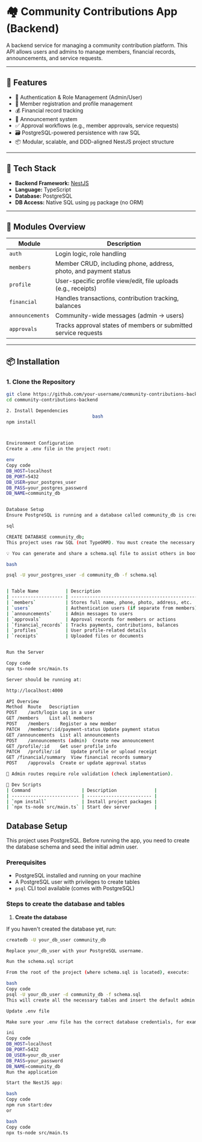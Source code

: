 # 🏘️ Community Contributions App (Backend)

A backend service for managing a community contribution platform. This API allows users and admins to manage members, financial records, announcements, and service requests.

---

## 🚀 Features

- 🔐 Authentication & Role Management (Admin/User)
- 👥 Member registration and profile management
- 💰 Financial record tracking
- 📢 Announcement system
- ✅ Approval workflows (e.g., member approvals, service requests)
- 🗃️ PostgreSQL-powered persistence with raw SQL
- 📦 Modular, scalable, and DDD-aligned NestJS project structure

---

## 🧰 Tech Stack

- **Backend Framework:** [NestJS](https://nestjs.com/)
- **Language:** TypeScript
- **Database:** PostgreSQL
- **DB Access:** Native SQL using `pg` package (no ORM)

---

## 📁 Modules Overview

| Module          | Description                                                      |
| --------------- | ---------------------------------------------------------------- |
| `auth`          | Login logic, role handling                                       |
| `members`       | Member CRUD, including phone, address, photo, and payment status |
| `profile`       | User-specific profile view/edit, file uploads (e.g., receipts)   |
| `financial`     | Handles transactions, contribution tracking, balances            |
| `announcements` | Community-wide messages (admin → users)                          |
| `approvals`     | Tracks approval states of members or submitted service requests  |

---

## 📦 Installation

### 1. Clone the Repository

```bash
git clone https://github.com/your-username/community-contributions-backend.git
cd community-contributions-backend

2. Install Dependencies
                                bash
npm install



Environment Configuration
Create a .env file in the project root:

env
Copy code
DB_HOST=localhost
DB_PORT=5432
DB_USER=your_postgres_user
DB_PASS=your_postgres_password
DB_NAME=community_db


Database Setup
Ensure PostgreSQL is running and a database called community_db is created:

sql

CREATE DATABASE community_db;
This project uses raw SQL (not TypeORM). You must create the necessary tables manually or via an SQL script.

💡 You can generate and share a schema.sql file to assist others in bootstrapping the database. If you have it, include this:

bash

psql -U your_postgres_user -d community_db -f schema.sql


| Table Name          | Description                                     |
| ------------------- | ----------------------------------------------- |
| `members`           | Stores full name, phone, photo, address, etc.   |
| `users`             | Authentication users (if separate from members) |
| `announcements`     | Admin messages to users                         |
| `approvals`         | Approval records for members or actions         |
| `financial_records` | Tracks payments, contributions, balances        |
| `profiles`          | User profile-related details                    |
| `receipts`          | Uploaded files or documents                     |


Run the Server

Copy code
npx ts-node src/main.ts

Server should be running at:

http://localhost:4000

API Overview
Method	Route	Description
POST	/auth/login	Log in a user
GET	/members	List all members
POST	/members	Register a new member
PATCH	/members/:id/payment-status	Update payment status
GET	/announcements	List all announcements
POST	/announcements (admin)	Create new announcement
GET	/profile/:id	Get user profile info
PATCH	/profile/:id	Update profile or upload receipt
GET	/financial/summary	View financial records summary
POST	/approvals	Create or update approval status

🔐 Admin routes require role validation (check implementation).

🔧 Dev Scripts
| Command                   | Description              |
| ------------------------- | ------------------------ |
| `npm install`             | Install project packages |
| `npx ts-node src/main.ts` | Start dev server         |
```

## Database Setup

This project uses PostgreSQL. Before running the app, you need to create the database schema and seed the initial admin user.

### Prerequisites

- PostgreSQL installed and running on your machine
- A PostgreSQL user with privileges to create tables
- `psql` CLI tool available (comes with PostgreSQL)

### Steps to create the database and tables

1. **Create the database**

If you haven't created the database yet, run:

```bash
createdb -U your_db_user community_db

Replace your_db_user with your PostgreSQL username.

Run the schema.sql script

From the root of the project (where schema.sql is located), execute:

bash
Copy code
psql -U your_db_user -d community_db -f schema.sql
This will create all the necessary tables and insert the default admin user.

Update .env file

Make sure your .env file has the correct database credentials, for example:

ini
Copy code
DB_HOST=localhost
DB_PORT=5432
DB_USER=your_db_user
DB_PASS=your_password
DB_NAME=community_db
Run the application

Start the NestJS app:

bash
Copy code
npm run start:dev
or

bash
Copy code
npx ts-node src/main.ts
```
